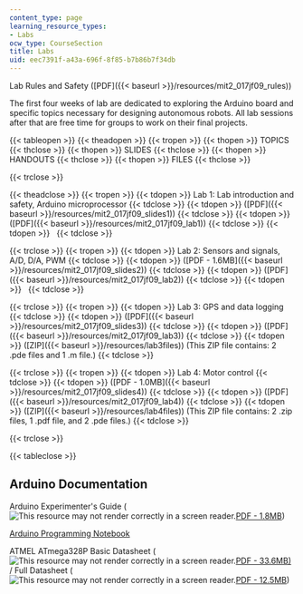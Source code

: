 ```yaml
---
content_type: page
learning_resource_types:
- Labs
ocw_type: CourseSection
title: Labs
uid: eec7391f-a43a-696f-8f85-b7b86b7f34db
---
```


Lab Rules and Safety ([PDF]({{< baseurl >}}/resources/mit2_017jf09_rules))

The first four weeks of lab are dedicated to exploring the Arduino board and specific topics necessary for designing autonomous robots. All lab sessions after that are free time for groups to work on their final projects.

{{< tableopen >}}
{{< theadopen >}}
{{< tropen >}}
{{< thopen >}}
TOPICS
{{< thclose >}}
{{< thopen >}}
SLIDES
{{< thclose >}}
{{< thopen >}}
HANDOUTS
{{< thclose >}}
{{< thopen >}}
FILES
{{< thclose >}}

{{< trclose >}}

{{< theadclose >}}
{{< tropen >}}
{{< tdopen >}}
Lab 1: Lab introduction and safety, Arduino microprocessor
{{< tdclose >}}
{{< tdopen >}}
([PDF]({{< baseurl >}}/resources/mit2_017jf09_slides1))
{{< tdclose >}}
{{< tdopen >}}
([PDF]({{< baseurl >}}/resources/mit2_017jf09_lab1))
{{< tdclose >}}
{{< tdopen >}}
 
{{< tdclose >}}

{{< trclose >}}
{{< tropen >}}
{{< tdopen >}}
Lab 2: Sensors and signals, A/D, D/A, PWM
{{< tdclose >}}
{{< tdopen >}}
([PDF - 1.6MB]({{< baseurl >}}/resources/mit2_017jf09_slides2))
{{< tdclose >}}
{{< tdopen >}}
([PDF]({{< baseurl >}}/resources/mit2_017jf09_lab2))
{{< tdclose >}}
{{< tdopen >}}
 
{{< tdclose >}}

{{< trclose >}}
{{< tropen >}}
{{< tdopen >}}
Lab 3: GPS and data logging
{{< tdclose >}}
{{< tdopen >}}
([PDF]({{< baseurl >}}/resources/mit2_017jf09_slides3))
{{< tdclose >}}
{{< tdopen >}}
([PDF]({{< baseurl >}}/resources/mit2_017jf09_lab3))
{{< tdclose >}}
{{< tdopen >}}
([ZIP]({{< baseurl >}}/resources/lab3files)) (This ZIP file contains: 2 .pde files and 1 .m file.)
{{< tdclose >}}

{{< trclose >}}
{{< tropen >}}
{{< tdopen >}}
Lab 4: Motor control
{{< tdclose >}}
{{< tdopen >}}
([PDF - 1.0MB]({{< baseurl >}}/resources/mit2_017jf09_slides4))
{{< tdclose >}}
{{< tdopen >}}
([PDF]({{< baseurl >}}/resources/mit2_017jf09_lab4))
{{< tdclose >}}
{{< tdopen >}}
([ZIP]({{< baseurl >}}/resources/lab4files)) (This ZIP file contains: 2 .zip files, 1 .pdf file, and 2 .pde files.)
{{< tdclose >}}

{{< trclose >}}

{{< tableclose >}}

Arduino Documentation
---------------------

Arduino Experimenter's Guide (![This resource may not render correctly in a screen reader.](/images/inacessible.gif)[PDF - 1.8MB](http://www.oomlout.com/ARDX/ZZ-PRODUCTION/PDFs/ARDX-experimenters-guide-WEB.pdf))

[Arduino Programming Notebook](http://www.lulu.com/product/paperback/arduino-programming-notebook/3524026)

ATMEL ATmega328P Basic Datasheet (![This resource may not render correctly in a screen reader.](/images/inacessible.gif)[PDF - 33.6MB)](http://www.atmel.com/images/Atmel-8271-8-bit-AVR-Microcontroller-ATmega48A-48PA-88A-88PA-168A-168PA-328-328P_datasheet_Complete.pdf) / Full Datasheet (![This resource may not render correctly in a screen reader.](/images/inacessible.gif)[PDF - 12.5MB](http://www.atmel.com/dyn/resources/prod_documents/doc8161.pdf))